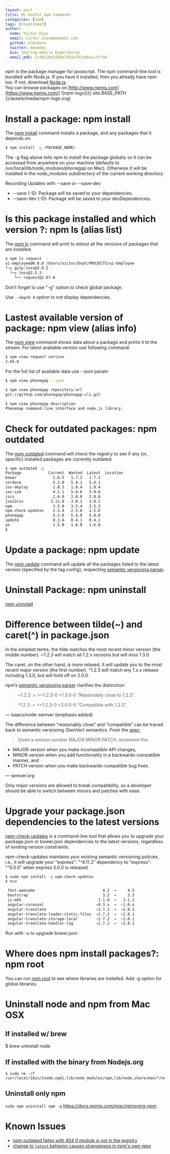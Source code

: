 ```yaml
---
layout: post
title: My Useful npm Commands
categories: [npm]
tags: [cheatsheet]
author:
  name: Victor Dias
  email: victor.dias@meumobi.com
  github: elbidone
  twitter: meumobi
  bio: Sharing mobile Experiences
  email_md5: 1cd012be2382e755aa763c66acc7cfa6
---
```

npm is the package manager for javascript. The npm command-line tool is bundled with Node.js. If you have it installed, then you already have npm too. If not, download [Node.js].  
You can browse packages on [http://www.npmjs.com](https://www.npmjs.com/)
![npm-logo]({{ site.BASE_PATH }}/assets/media/npm-logo.svg)

# Install a package: npm install
The [npm install] command installs a package, and any packages that it depends on.

```bash
$ npm install -g <PACKAGE_NAME>
```

The -g flag above tells npm to install the package globally so it can be accessed from anywhere on your machine (defaults to /usr/local/lib/node\_modules/phonegap on Mac). Otherwise it will be installed in the node\_modules subdirectory of the current working directory.

Recording Updates with --save or --save-dev

- --save (-S): Package will be saved to your dependencies.
- --save-dev (-D): Package will be saved to your devDependencies.

# Is this package installed and which version ?: npm ls (alias list)
The [npm ls] command will print to stdout all the versions of packages that are installed.

```bash
$ npm ls request
ui-employee@0.0.0 /Users/victor/Dvpt/PROJECTS/ui-Employee
└─┬ gulp-less@3.0.5
  └─┬ less@2.5.3
    └── request@2.67.0
```

Don't forget to use "-g" option to check global package.

Use `--depth 0` option to not display dependencies.

# Lastest available version of package: npm view (alias info)
The [npm view] command shows data about a package and prints it to the stream. 
For latest available version use following command:

```bash
$ npm view request version
2.65.0
```

For the full list of available data use --json param:

```bash
$ npm view phonegap --json

$ npm view phonegap repository.url
git://github.com/phonegap/phonegap-cli.git

$ npm view phonegap description
PhoneGap command-line interface and node.js library.
```

# Check for outdated packages: npm outdated
The [npm outdated] command will check the registry to see if any (or, specific) installed packages are currently outdated.

```bash
$ npm outdated -g
Package            Current  Wanted  Latest  Location
bower                1.6.5   1.7.2   1.7.2  
cordova              5.2.0   5.4.1   5.4.1  
ios-deploy           1.8.3   1.8.4   1.8.4  
ios-sim              4.1.1   5.0.6   5.0.6  
jscs                 2.6.0   2.8.0   2.8.0  
json2csv            2.11.0   3.0.2   3.0.2  
npm                  3.5.0   3.5.4   3.5.3  
npm-check-updates    2.5.4   2.5.6   2.5.6  
phonegap             5.3.8   5.4.0   5.4.0  
update               0.3.6   0.4.1   0.4.1  
yo                   1.5.0   1.6.0   1.6.0
$
```
# Update a package: npm update
The [npm update] command will update all the packages listed to the latest version (specified by the tag config), respecting [semantic versioning parser].

# Uninstall Package: npm uninstall
[npm uninstall]

# Difference between tilde(~) and caret(^) in package.json
In the simplest terms, the tilde matches the most recent minor version (the middle number). ~1.2.3 will match all 1.2.x versions but will miss 1.3.0.

The caret, on the other hand, is more relaxed. It will update you to the most recent major version (the first number). ^1.2.3 will match any 1.x.x release including 1.3.0, but will hold off on 2.0.0.

npm’s [semantic versioning parser] clarifies the distinction:

> ~1.2.3 := >=1.2.3-0 <1.3.0-0 “Reasonably close to 1.2.3”.  
  
> ^1.2.3 := >=1.2.3-0 <2.0.0-0 “Compatible with 1.2.3”.

― isaacs/node-semver (emphasis added)

The difference between “reasonably close” and “compatible” can be traced back to semantic versioning (SemVer) semantics. From the [spec](http://semver.org/):

> Given a version number MAJOR.MINOR.PATCH, increment the:  
 * MAJOR version when you make incompatible API changes,  
 * MINOR version when you add functionality in a backwards-compatible manner, and  
 * PATCH version when you make backwards-compatible bug fixes.

― semver.org

Only major versions are allowed to break compatibility, so a developer should be able to switch between minors and patches with ease.

# Upgrade your package.json dependencies to the latest versions
[npm-check-updates](https://github.com/tjunnone/npm-check-updates) is a command-line tool that allows you to upgrade your package.json or bower.json dependencies to the latest versions, regardless of existing version constraints.

npm-check-updates maintains your existing semantic versioning policies, i.e., it will upgrade your "express": "^4.11.2" dependency to "express": "^5.0.0" when express 5.0.0 is released.

```bash
$ sudo npm install -g npm-check-updates
$ ncu

 font-awesome                              4.2  →     4.5 
 bootstrap                                 3.2  →     3.3 
 js-md5                                  1.1.0  →   1.1.1 
 angular-carousel                       ~0.3.x  →  ~1.0.x 
 angular-translate                      ~2.7.2  →  ~2.8.1 
 angular-translate-loader-static-files  ~2.7.2  →  ~2.8.1 
 angular-translate-storage-local        ~2.7.2  →  ~2.8.1 
 angular-translate-handler-log          ~2.7.2  →  ~2.8.1 
```

Run with -u to upgrade bower.json

# Where does npm install packages?: npm root
You can run [npm root] to see where libraries are installed. Add -g option for global libraries.

# Uninstall node and npm from Mac OSX
## If installed w/ brew
$ brew uninstall node

## If installed with the binary from Nodejs.org
```
$ sudo rm -rf /usr/local/{bin/{node,npm},lib/node_modules/npm,lib/node,share/man/*/node.*}
```

## Uninstall only npm
`sudo npm uninstall npm -g`
https://docs.npmjs.com/misc/removing-npm

# Known Issues
- [npm outdated failes with 404 if module is not in the registry](https://github.com/npm/npm/issues/8752)
- [change to `latest` behavior causes strangeness in npm's own repo](https://github.com/npm/npm/issues/10409)

[npm root]: https://docs.npmjs.com/cli/root
[semantic versioning parser]: https://github.com/isaacs/node-semver
[npm update]: https://docs.npmjs.com/cli/update
[npm outdated]: https://docs.npmjs.com/cli/outdated
[npm uninstall]: https://docs.npmjs.com/cli/uninstall
[npm ls]: https://docs.npmjs.com/cli/ls
[npm view]: https://docs.npmjs.com/cli/view
[npm install]: https://docs.npmjs.com/cli/install
[Node.js]: https://nodejs.org/en/download/